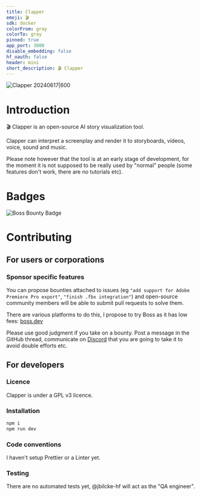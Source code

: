 ```yaml
---
title: Clapper
emoji: 🎬
sdk: docker
colorFrom: gray
colorTo: gray
pinned: true
app_port: 3000
disable_embedding: false
hf_oauth: false
header: mini
short_description: 🎬 Clapper
---
```


![Clapper 20240617|600](documentation/screenshots/20240617.jpg)

# Introduction

🎬 Clapper is an open-source AI story visualization tool.

Clapper can interpret a screenplay and render it to storyboards, videos, voice, sound and music.

Please note however that the tool is at an early stage of development, for the moment it is not supposed to be really used by "normal" people (some features don't work, there are no tutorials etc).

# Badges

![Boss Bounty Badge](https://img.shields.io/endpoint.svg?url=https://api.boss.dev/badge/enabled/jbilcke-hf/clapper)

# Contributing

## For users or corporations

### Sponsor specific features

You can propose bounties attached to issues (eg `"add support for Adobe Premiere Pro export"`, `"finish .fbx integration"`) and open-source community members will be able to submit pull requests to solve them.

There are various platforms to do this, I propose to try Boss as it has low fees: [boss.dev](https://www.boss.dev/doc/#create-bounties)

Please use good judgment if you take on a bounty. Post a message in the GitHub thread, communicate on [Discord](https://discord.com/invite/AEruz9B92B) that you are going to take it to avoid double efforts etc.

## For developers

### Licence

Clapper is under a GPL v3 licence.

### Installation

```bash
npm i
npm run dev
```

### Code conventions

I haven't setup Prettier or a Linter yet.

### Testing

There are no automated tests yet, @jbilcke-hf will act as the "QA engineer".



